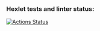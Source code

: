 ### Hexlet tests and linter status:
[![Actions Status](https://github.com/PIechik/rails-project-lvl2/workflows/hexlet-check/badge.svg)](https://github.com/PIechik/rails-project-lvl2/actions)